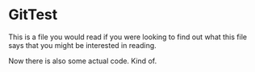 # GitTest

This is a file you would read if you were looking to find out what this file says that you might be interested in reading.

Now there is also some actual code. Kind of.

